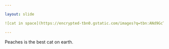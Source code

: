 ```yaml
---

layout: slide

![cat in space](https://encrypted-tbn0.gstatic.com/images?q=tbn:ANd9GcTmXslBXN5K4R22T8yDVDO-7xtyhYZH7VSlFQ&usqp=CAU)

---
```


Peaches is the best cat on earth.
